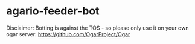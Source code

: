 # agario-feeder-bot



Disclaimer: 
Botting is against the TOS - so please only use it on your own ogar server: https://github.com/OgarProject/Ogar
